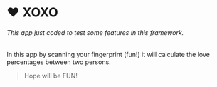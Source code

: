 # :heart: XOXO
###### This app just coded to test some features in this framework.

In this app by scanning your fingerprint (fun!) it will calculate the love percentages between two persons.


> Hope will be FUN!
